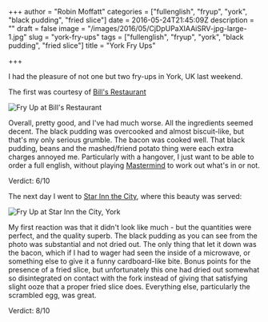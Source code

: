 +++
author = "Robin Moffatt"
categories = ["fullenglish", "fryup", "york", "black pudding", "fried slice"]
date = 2016-05-24T21:45:09Z
description = ""
draft = false
image = "/images/2016/05/CjDpUPaXIAAiSRV-jpg-large-1.jpg"
slug = "york-fry-ups"
tags = ["fullenglish", "fryup", "york", "black pudding", "fried slice"]
title = "York Fry Ups"

+++

I had the pleasure of not one but two fry-ups in York, UK last weekend. 

The first was courtesy of [Bill's Restaurant](https://bills-website.co.uk/)

![Fry Up at Bill's Restaurant](/content/images/2016/05/CjDJFSBWYAAt6W3-jpg-large.jpg)

Overall, pretty good, and I've had much worse. All the ingredients seemed decent. The black pudding was overcooked and almost biscuit-like, but that's my only serious grumble. The bacon was cooked well. That black pudding, beans and the mashed/friend potato thing were each extra charges annoyed me. Particularly with a hangover, I just want to be able to order a full english, without playing [Mastermind](https://en.wikipedia.org/wiki/Mastermind_(board_game)) to work out what's in or not.

Verdict: 6/10

The next day I went to [Star Inn the City](http://www.starinnthecity.co.uk/), where this beauty was served: 

![Fry Up at Star Inn the City, York](/content/images/2016/05/CjDpUPaXIAAiSRV-jpg-large.jpg)

My first reaction was that it didn't look like much - but the quantities were perfect, and the quality superb. The black pudding as you can see from the photo was substantial and not dried out. The only thing that let it down was the bacon, which if I had to wager had seen the inside of a microwave, or something else to give it a funny cardboard-like bite. Bonus points for the presence of a fried slice, but unfortunately this one had dried out somewhat so disintegrated on contact with the fork instead of giving that satisfying slight ooze that a proper fried slice does. Everything else, particularly the scrambled egg, was great. 

Verdict: 8/10